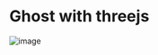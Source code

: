 # Ghost with threejs

![image](https://user-images.githubusercontent.com/83131232/214702823-eae5e968-4e18-4f3c-9e5a-d5b8442af5bf.png)
